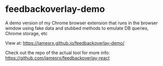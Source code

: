 # feedbackoverlay-demo
A demo version of my Chrome browser extension that runs in the browser window using fake data and stubbed methods to emulate DB queries, Chrome storage, etc

View at: https://jamesrx.github.io/feedbackoverlay-demo/

Check out the repo of the actual tool for more info: https://github.com/jamesrx/feedbackoverlay-react
